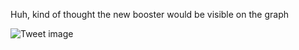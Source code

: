 Huh, kind of thought the new booster would be visible on the graph


![Tweet image](/assets/crosspoast/FcuWLNvacAA0rR6.jpg)

